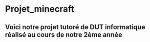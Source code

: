 # Projet_minecraft
## Voici notre projet tutoré de DUT informatique réalisé au cours de notre 2ème année
